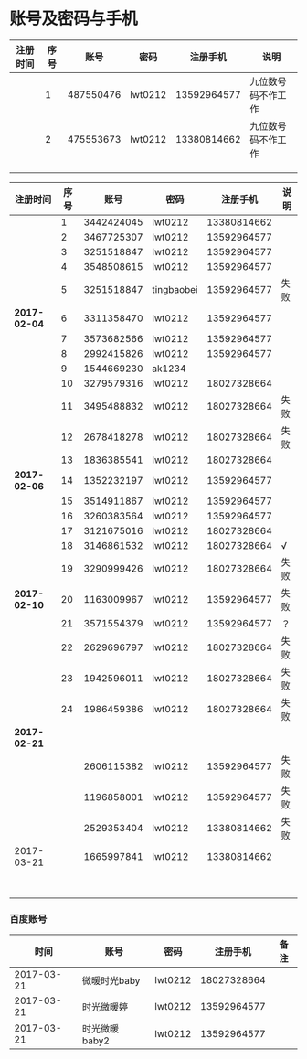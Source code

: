 # 账号及密码与手机

| 注册时间 | 序号   | 账号        | 密码      | 注册手机        | 说明        |
| ---- | ---- | --------- | ------- | ----------- | --------- |
|      | 1    | 487550476 | lwt0212 | 13592964577 | 九位数号码不作工作 |
|      | 2    | 475553673 | lwt0212 | 13380814662 | 九位数号码不作工作 |
|      |      |           |         |             |           |
|      |      |           |         |             |           |
|      |      |           |         |             |           |

| 注册时间           | 序号   | 账号         | 密码         | 注册手机        | 说明   |
| -------------- | ---- | ---------- | ---------- | ----------- | ---- |
|                | 1    | 3442424045 | lwt0212    | 13380814662 |      |
|                | 2    | 3467725307 | lwt0212    | 13592964577 |      |
|                | 3    | 3251518847 | lwt0212    | 13592964577 |      |
|                | 4    | 3548508615 | lwt0212    | 13592964577 |      |
|                | 5    | 3251518847 | tingbaobei | 13592964577 | 失败   |
| **2017-02-04** | 6    | 3311358470 | lwt0212    | 13592964577 |      |
|                | 7    | 3573682566 | lwt0212    | 13592964577 |      |
|                | 8    | 2992415826 | lwt0212    | 13592964577 |      |
|                | 9    | 1544669230 | ak1234     |             |      |
|                | 10   | 3279579316 | lwt0212    | 18027328664 |      |
|                | 11   | 3495488832 | lwt0212    | 18027328664 | 失败   |
|                | 12   | 2678418278 | lwt0212    | 18027328664 | 失败   |
|                | 13   | 1836385541 | lwt0212    | 18027328664 |      |
| **2017-02-06** | 14   | 1352232197 | lwt0212    | 13592964577 |      |
|                | 15   | 3514911867 | lwt0212    | 13592964577 |      |
|                | 16   | 3260383564 | lwt0212    | 13592964577 |      |
|                | 17   | 3121675016 | lwt0212    | 18027328664 |      |
|                | 18   | 3146861532 | lwt0212    | 18027328664 | √    |
|                | 19   | 3290999426 | lwt0212    | 18027328664 | 失败   |
| **2017-02-10** | 20   | 1163009967 | lwt0212    | 13592964577 | 失败   |
|                | 21   | 3571554379 | lwt0212    | 13592964577 | ？    |
|                | 22   | 2629696797 | lwt0212    | 18027328664 | 失败   |
|                | 23   | 1942596011 | lwt0212    | 18027328664 | 失败   |
|                | 24   | 1986459386 | lwt0212    | 18027328664 | 失败   |
| **2017-02-21** |      |            |            |             |      |
|                |      | 2606115382 | lwt0212    | 13592964577 | 失败   |
|                |      | 1196858001 | lwt0212    | 13592964577 | 失败   |
|                |      | 2529353404 | lwt0212    | 13380814662 | 失败   |
| 2017-03-21     |      | 1665997841 | lwt0212    | 13380814662 |      |
|                |      |            |            |             |      |
|                |      |            |            |             |      |
|                |      |            |            |             |      |
|                |      |            |            |             |      |
|                |      |            |            |             |      |
|                |      |            |            |             |      |
|                |      |            |            |             |      |
|                |      |            |            |             |      |

### 百度账号

| 时间         | 账号        | 密码      | 注册手机        | 备注   |
| ---------- | --------- | ------- | ----------- | ---- |
| 2017-03-21 | 微暖时光baby  | lwt0212 | 18027328664 |      |
| 2017-03-21 | 时光微暖婷     | lwt0212 | 13592964577 |      |
| 2017-03-21 | 时光微暖baby2 | lwt0212 | 13592964577 |      |

